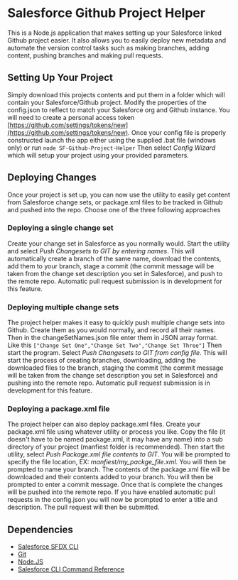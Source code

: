# Salesforce Github Project Helper

This is a Node.js application that makes setting up your Salesforce linked Github project easier. It also allows you to easily deploy new metadata and automate the version control tasks such as making branches, adding content, pushing branches and making pull requests.

## Setting Up Your Project

Simply download this projects contents and put them in a folder which will contain your Salesforce/Github project. Modify the properties of the config.json to reflect to match your Salesforce org and Github instance. You will need to create a personal access token [https://github.com/settings/tokens/new](https://github.com/settings/tokens/new). Once your config file is properly constructed launch the app either using the supplied .bat file (windows only) or run
`node SF-Github-Project-Helper`
Then select *Config Wizard* which will setup your project using your provided parameters.

## Deploying Changes

Once your project is set up, you can now use the utility to easily get content from Salesforce change sets, or package.xml files to be tracked in Github and pushed into the repo. Choose one of the three following approaches

### Deploying a single change set

Create your change set in Salesforce as you normally would. Start the utility and select *Push Changesets to GIT by entering names*. This will automatically create a branch of the same name, download the contents, add them to your branch, stage a commit (the commit message will be taken from the change set description you set in Salesforce), and push to the remote repo. Automatic pull request submission is in development for this feature.

### Deploying multiple change sets

The project helper makes it easy to quickly push multiple change sets into Github. Create them as you would normally, and record all their names. Then in the changeSetNames.json file enter them in JSON array format. Like this
`["Change Set One","Change Set Two","Change Set Three"]`
Then start the program. Select *Push Changesets to GIT from config file*. This will start the process of creating branches, downloading, adding the downloaded files to the branch, staging the commit (the commit message will be taken from the change set description you set in Salesforce) and pushing into the remote repo. Automatic pull request submission is in development for this feature.

### Deploying a package.xml file

The project helper can also deploy package.xml files. Create your package.xml file using whatever utility or process you like. Copy the file (it doesn't have to be named package.xml, it may have any name) into a sub directory of your project (manfiest folder is recommended). Then start the utility, select *Push Package.xml file contents to GIT*. You will be prompted to specify the file location, EX: *manfiest/my_packge_file.xml*. You will then be prompted to name your branch. The contents of the package.xml file will be downloaded and their contents added to your branch. You will then be prompted to enter a commit message. Once that is complete the changes will be pushed into the remote repo. If you have enabled automatic pull requests in the config.json you will now be prompted to enter a title and description. The pull request will then be submitted.

## Dependencies

- [Salesforce SFDX CLI](https://developer.salesforce.com/tools/sfdxcli)
- [Git](https://git-scm.com/downloads)
- [Node.JS](https://nodejs.org/en/)
- [Salesforce CLI Command Reference](https://developer.salesforce.com/docs/atlas.en-us.sfdx_cli_reference.meta/sfdx_cli_reference/cli_reference.htm)

